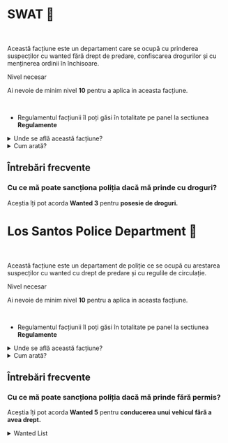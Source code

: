 

# SWAT 🚨
<br><br>
Această facțiune este un departament care se ocupă cu prinderea suspecților cu wanted fără drept de predare, confiscarea drogurilor și cu menținerea ordinii în închisoare.

<div class="danger-container">
    <p class="title">Nivel necesar</p>
    <p class="description">Ai nevoie de minim nivel <strong>10</strong> pentru a aplica in aceasta facțiune.</p>
</div><br>

- Regulamentul facțiunii îl poți găsi în totalitate pe panel la sectiunea <b> Regulamente </b>


<details class="details custom-block">
    <summary>Unde se află această facțiune?</summary>
    <p>
        <img src="https://i.imgur.com/uewlje8.png" alt="HQ SWAT" title="HQ SWAT">
    </p>
</details>

<details class="details custom-block">
    <summary>Cum arată?</summary>
    <p>
        <img src="https://i.imgur.com/QhhJ78F.png" alt="HQ SWAT" title="HQ SWAT">
    </p>
</details>



## Întrebări frecvente

### Cu ce mă poate sancționa poliția dacă mă prinde cu droguri?
Aceștia îți pot acorda **Wanted 3** pentru **posesie de droguri.**

# Los Santos Police Department 👮 

<br><br>
Această facțiune este un departament de poliție ce se ocupă cu arestarea suspecților cu wanted cu drept de predare și cu regulile de circulație.


<div class="danger-container">
    <p class="title">Nivel necesar</p>
    <p class="description">Ai nevoie de minim nivel <strong>10</strong> pentru a aplica in aceasta facțiune.</p>
</div><br>

- Regulamentul facțiunii îl poți găsi în totalitate pe panel la sectiunea <b> Regulamente </b>

<details class="details custom-block">
    <summary>Unde se află această facțiune?</summary>
    <p><img src="https://i.imgur.com/Q2k74mD.png" alt="Locație LSPD" title="Locație LSPD"></p>
</details>

<details class="details custom-block">
    <summary>Cum arată?</summary>
    <p><img src="https://i.imgur.com/LhjHJK4.png" alt="HQ LSPD" title="HQ LSPD"></p>
</details>



## Întrebări frecvente

### Cu ce mă poate sancționa poliția dacă mă prinde fără permis?
Aceștia îți pot acorda **Wanted 5** pentru **conducerea unui vehicul fără a avea drept.**


<details class="details custom-block">
<summary> Wanted List </summary>

## Wanted 1:  
### **First Degree Murder**  
  - Se primește când omori un jucător, iar acesta folosește comanda `/call 112`.  
  - *(Wanted cu drept de predare)*  

### **Stealing a Vehicle**  
  - Se primește atunci când furi un vehicul de la un jucător, iar acesta folosește comanda `/call 112`.  
  - *(Wanted cu drept de predare)*  

## Wanted 2:  
### **Atacare Civil**  
  - Polițistul poate acorda acest wanted atunci când observă că un jucător atacă un alt jucător.  
  - *(Wanted cu drept de predare)*  

### **Pătrundere pe Teren Guvernamental**  
  - Polițistul poate acorda acest wanted unui jucător atunci când acesta refuză să părăsească HQ-urile departamentelor (atât exteriorul cât și interiorul acestora) sau închisoarea.  

## Wanted 3:  
### **Neconformare Ordin**  
  - Se poate acorda această sancțiune unui jucător dacă acesta nu are wanted și nu se conformează somațiilor pentru amendă/ permis/ percheziție.  

## **Posesie/ Folosire Droguri**  
  - *Posesie droguri* se acordă doar de către SWAT în urma unei percheziții, dacă jucătorul are droguri.  
  - *Folosire droguri* se poate acorda de orice membru din departamente dacă observă că un jucător este în animația de droguri.  

### **Rob ATM**  
  - Acest wanted este acordat de către server dacă un jucător dă fail la "minigame-ul" de la rob-ul respectiv.  

### **Atacare Polițist**  
  - Acest wanted se acordă doar dacă un jucător atacă un polițist. Este necesar să aveți opțiunea "Dmg Informer" activată din comanda `/hud`.  

### **Neplata Amendă**  
  - Se acordă de către LSPD doar dacă un jucător refuză să plătească amenda după ce a folosit comanda `/handsup`.  

## Wanted 4:  
### **Drive-by**  
  - Se acordă dacă un polițist observă că un jucător face drive-by în mod voit asupra altor jucători (îi calcă în mod repetat, nu accidental).  

### **Mituire Polițist**  
  - Se acordă dacă un jucător folosește comanda `/pay` pentru a-l mitui pe polițist să-l ierte de o faptă comisă.  

## Wanted 5:  
### **Omorare Polițist**  
  - Se acordă dacă un jucător omoară un polițist. Dacă doar îl atacă, se acordă Wanted 3 pentru atacare polițist.  

### **Kamikaze**  
  - Se acordă dacă un jucător folosește un avion/ elicopter/ mașină pentru a se arunca în mai mulți jucători și a-i omorî.  

### **Condus Fără Drept Legal**  
  - Se acordă de către LSPD dacă, în urma unei percheziții, jucătorul nu are permis de conducere.  


### Wanted 6:  
### **Fugar**  
  - Se acordă dacă un jucător are drept de predare și refuză să se predea la somațiile polițiștilor, fugind cu un vehicul. *(Sunt necesare minimum 3 somații)*  

### **Complice**  
  - Se acordă unui jucător care se află în mașină cu un suspect de wanted și încearcă să-l ajute să scape (se poate acorda chiar dacă jucătorul este "F" sau "G" într-un vehicul, atâta timp cât ajută suspectul).  

### **Robbery**  
  - Se acordă jucătorilor care participă la un rob. *(Acest wanted este dat de către server)*
</details>
